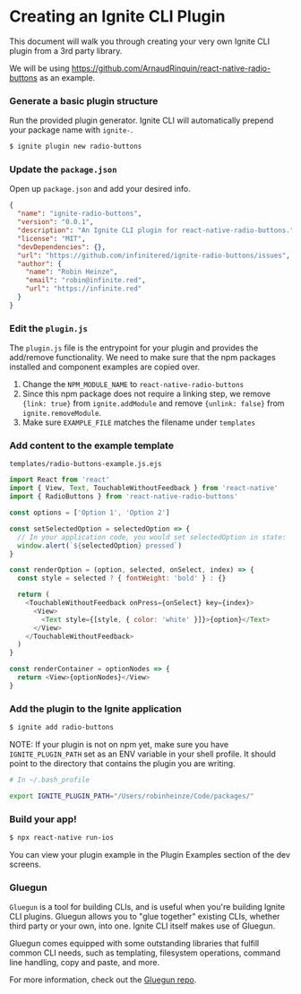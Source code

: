 # Creating an Ignite CLI Plugin

This document will walk you through creating your very own Ignite CLI plugin from a 3rd party library.

We will be using https://github.com/ArnaudRinquin/react-native-radio-buttons as an example.

### Generate a basic plugin structure

Run the provided plugin generator. Ignite CLI will automatically prepend your package name with `ignite-`.

```sh
$ ignite plugin new radio-buttons
```

### Update the `package.json`

Open up `package.json` and add your desired info.

```json
{
  "name": "ignite-radio-buttons",
  "version": "0.0.1",
  "description": "An Ignite CLI plugin for react-native-radio-buttons.",
  "license": "MIT",
  "devDependencies": {},
  "url": "https://github.com/infinitered/ignite-radio-buttons/issues",
  "author": {
    "name": "Robin Heinze",
    "email": "robin@infinite.red",
    "url": "https://infinite.red"
  }
}
```

### Edit the `plugin.js`

The `plugin.js` file is the entrypoint for your plugin and provides the add/remove functionality. We need to make sure that the npm packages installed and component examples are copied over.

1. Change the `NPM_MODULE_NAME` to `react-native-radio-buttons`
2. Since this npm package does not require a linking step, we remove `{link: true}` from `ignite.addModule` and remove `{unlink: false}` from `ignite.removeModule`.
3. Make sure `EXAMPLE_FILE` matches the filename under `templates`

### Add content to the example template

`templates/radio-buttons-example.js.ejs`

```javascript
import React from 'react'
import { View, Text, TouchableWithoutFeedback } from 'react-native'
import { RadioButtons } from 'react-native-radio-buttons'

const options = ['Option 1', 'Option 2']

const setSelectedOption = selectedOption => {
  // In your application code, you would set selectedOption in state: `this.setState({selectedOption: selectedOption})`
  window.alert(`${selectedOption} pressed`)
}

const renderOption = (option, selected, onSelect, index) => {
  const style = selected ? { fontWeight: 'bold' } : {}

  return (
    <TouchableWithoutFeedback onPress={onSelect} key={index}>
      <View>
        <Text style={[style, { color: 'white' }]}>{option}</Text>
      </View>
    </TouchableWithoutFeedback>
  )
}

const renderContainer = optionNodes => {
  return <View>{optionNodes}</View>
}
```

### Add the plugin to the Ignite application

```sh
$ ignite add radio-buttons
```

NOTE: If your plugin is not on npm yet, make sure you have `IGNITE_PLUGIN_PATH` set as an ENV variable in your shell profile. It should point to the directory that contains the plugin you are writing.

```sh
# In ~/.bash_profile

export IGNITE_PLUGIN_PATH="/Users/robinheinze/Code/packages/"
```

### Build your app!

```sh
$ npx react-native run-ios
```

You can view your plugin example in the Plugin Examples section of the dev screens.

### Gluegun

`Gluegun` is a tool for building CLIs, and is useful when you're building Ignite CLI
plugins. Gluegun allows you to "glue together" existing CLIs, whether third party
or your own, into one. Ignite CLI itself makes use of Gluegun.

Gluegun comes equipped with some outstanding libraries that fulfill common CLI
needs, such as templating, filesystem operations, command line handling, copy
and paste, and more.

For more information, check out the [Gluegun
repo](https://github.com/infinitered/gluegun).
